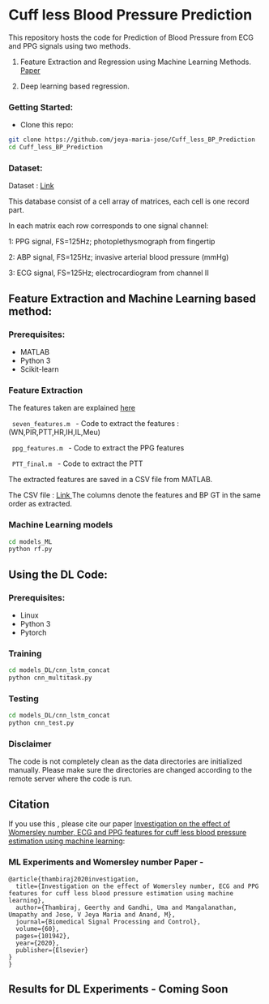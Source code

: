 # Cuff less Blood Pressure Prediction 

This repository hosts the code for Prediction of Blood Pressure from ECG and PPG signals using two methods.

1. Feature Extraction and Regression using Machine Learning Methods. <a href="https://www.sciencedirect.com/science/article/abs/pii/S1746809420300987"> Paper </a>

2. Deep learning based regression.



### Getting Started:

- Clone this repo:
```bash
git clone https://github.com/jeya-maria-jose/Cuff_less_BP_Prediction
cd Cuff_less_BP_Prediction
```

### Dataset:

Dataset :  [Link](https://archive.ics.uci.edu/ml/machine-learning-databases/00340/)

This database consist of a cell array of matrices, each cell is one record part. 

In each matrix each row corresponds to one signal channel: 

1: PPG signal, FS=125Hz; photoplethysmograph from fingertip 

2: ABP signal, FS=125Hz; invasive arterial blood pressure (mmHg) 

3: ECG signal, FS=125Hz; electrocardiogram from channel II 


## Feature Extraction and Machine Learning based method:

### Prerequisites:

- MATLAB
- Python 3
- Scikit-learn

### Feature Extraction

The features taken are explained <a href="https://sites.google.com/view/cufflessbp/features-notes">here </a>

<code> seven_features.m </code> - Code to extract the features : (WN,PIR,PTT,HR,IH,IL,Meu)

<code> ppg_features.m </code> - Code to extract the PPG features 

<code> PTT_final.m </code> - Code to extract the PTT 

The extracted features are saved in a CSV file from MATLAB.

The CSV file : <a href = "https://drive.google.com/file/d/19mflxMXKuGKNLUM8Uirgg1P0JeguRs7e/view?usp=sharing"> Link </a>
The columns denote the features and BP GT in the same order as extracted.

### Machine Learning models

```bash
cd models_ML
python rf.py
```


## Using the DL Code:

### Prerequisites:

- Linux 
- Python 3 
- Pytorch

### Training

```bash
cd models_DL/cnn_lstm_concat
python cnn_multitask.py
```

### Testing 


```bash
cd models_DL/cnn_lstm_concat
python cnn_test.py
```
### Disclaimer

The code is not completely clean as the data directories are initialized manually. Please make sure the directories are changed according to the remote server where the code is run. 

## Citation
If you use this , please cite our paper <a href="https://www.sciencedirect.com/science/article/abs/pii/S1746809420300987"> Investigation on the effect of Womersley number, ECG and PPG features for cuff less blood pressure estimation using machine learning</a>:

### ML Experiments and Womersley number Paper - 

```
@article{thambiraj2020investigation,
  title={Investigation on the effect of Womersley number, ECG and PPG features for cuff less blood pressure estimation using machine learning},
  author={Thambiraj, Geerthy and Gandhi, Uma and Mangalanathan, Umapathy and Jose, V Jeya Maria and Anand, M},
  journal={Biomedical Signal Processing and Control},
  volume={60},
  pages={101942},
  year={2020},
  publisher={Elsevier}
}
}
```
## Results for DL Experiments - Coming Soon


